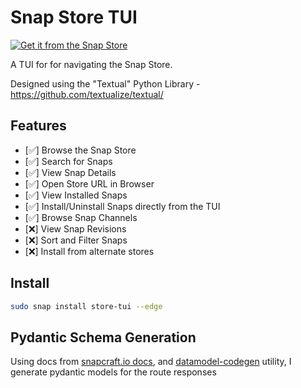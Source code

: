 # Snap Store TUI
[![Get it from the Snap Store](https://snapcraft.io/en/dark/install.svg)](https://snapcraft.io/store-tui)

A TUI for for navigating the Snap Store.

Designed using the "Textual" Python Library - https://github.com/textualize/textual/

## Features
- [✅] Browse the Snap Store
- [✅] Search for Snaps
- [✅] View Snap Details
- [✅] Open Store URL in Browser
- [✅] View Installed Snaps
- [✅] Install/Uninstall Snaps directly from the TUI
- [✅] Browse Snap Channels
- [❌] View Snap Revisions
- [❌] Sort and Filter Snaps
- [❌] Install from alternate stores

## Install
```bash
sudo snap install store-tui --edge
```

## Pydantic Schema Generation

Using docs from [snapcraft.io docs](https://api.snapcraft.io/docs/), and  [datamodel-codegen](https://docs.pydantic.dev/latest/integrations/datamodel_code_generator/) utility, I generate pydantic models for the route responses